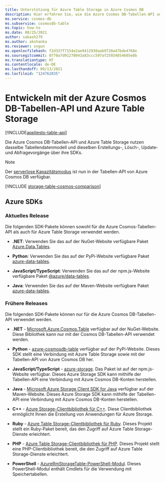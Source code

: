 ```yaml
---
title: Unterstützung für Azure Table Storage in Azure Cosmos DB
description: Hier erfahren Sie, wie die Azure Cosmos DB-Tabellen-API und Azure Storage-Tabellen durch Verwendung des gleichen Datenmodells und der gleichen Vorgänge zusammenarbeiten.
ms.service: cosmos-db
ms.subservice: cosmosdb-table
ms.topic: how-to
ms.date: 08/25/2021
author: sakash279
ms.author: akshanka
ms.reviewer: sngun
ms.openlocfilehash: f2d337f7154e2ae9412930aab9720a47bde4768e
ms.sourcegitcommit: 0770a7d91278043a83ccc597af25934854605e8b
ms.translationtype: HT
ms.contentlocale: de-DE
ms.lasthandoff: 09/13/2021
ms.locfileid: "124762035"
---
```

# <a name="developing-with-azure-cosmos-db-table-api-and-azure-table-storage"></a>Entwickeln mit der Azure Cosmos DB-Tabellen-API und Azure Table Storage
[!INCLUDE[appliesto-table-api](../includes/appliesto-table-api.md)]

Die Azure Cosmos DB-Tabellen-API und Azure Table Storage nutzen dasselbe Tabellendatenmodell und dieselben Erstellungs-, Lösch-, Update- und Abfragevorgänge über ihre SDKs.

> [!NOTE]
> Der [serverlose Kapazitätsmodus](../serverless.md) ist nun in der Tabellen-API von Azure Cosmos DB verfügbar.

[!INCLUDE [storage-table-cosmos-comparison](../../../includes/storage-table-cosmos-comparison.md)]

## <a name="azure-sdks"></a>Azure SDKs

### <a name="current-release"></a>Aktuelles Release

Die folgenden SDK-Pakete können sowohl für die Azure Cosmos-Tabellen-API als auch für Azure Table Storage verwendet werden.

* **.NET**: Verwenden Sie das auf der NuGet-Website verfügbare Paket [Azure.Data.Tables](https://www.nuget.org/packages/Azure.Data.Tables/).

* **Python**: Verwenden Sie das auf der PyPi-Website verfügbare Paket [azure-data-tables](https://pypi.org/project/azure-data-tables/).

* **JavaScript/TypeScript**: Verwenden Sie das auf der npm.js-Website verfügbare Paket [@azure/data-tables](https://www.npmjs.com/package/@azure/data-tables).  

* **Java**: Verwenden Sie das auf der Maven-Website verfügbare Paket [azure-data-tables](https://mvnrepository.com/artifact/com.azure/azure-data-tables/12.0.0).

### <a name="prior-releases"></a>Frühere Releases

Die folgenden SDK-Pakete können nur für die Azure Cosmos DB-Tabellen-API verwendet werden.

* **.NET** - [Microsoft.Azure.Cosmos.Table](https://www.nuget.org/packages/Microsoft.Azure.Cosmos.Table) verfügbar auf der NuGet-Website.  Diese Bibliothek kann nur mit der Cosmos DB-Tabellen-API verwendet werden.

* **Python** - [azure-cosmosdb-table](https://pypi.org/project/azure-cosmosdb-table/) verfügbar auf der PyPi-Website. Dieses SDK stellt eine Verbindung mit Azure Table Storage sowie mit der Tabellen-API von Azure Cosmos DB her.

* **JavaScript/TypeScript** - [azure-storage](https://www.npmjs.com/package/azure-storage). Das Paket ist auf der npm.js-Website verfügbar. Dieses Azure Storage SDK kann mithilfe der Tabellen-API eine Verbindung mit Azure Cosmos DB-Konten herstellen.

* **Java** - [Microsoft Azure Storage Client SDK for Java](https://mvnrepository.com/artifact/com.microsoft.azure/azure-storage) verfügbar auf der Maven-Website. Dieses Azure Storage SDK kann mithilfe der Tabellen-API eine Verbindung mit Azure Cosmos DB-Konten herstellen.

* **C++**   - [Azure Storage-Clientbibliothek für C++](https://github.com/Azure/azure-storage-cpp/). Diese Clientbibliothek ermöglicht Ihnen die Erstellung von Anwendungen für Azure Storage.

* **Ruby** - [Azure Table Storage-Clientbibliothek für Ruby](https://github.com/azure/azure-storage-ruby/tree/master/table). Dieses Projekt stellt ein Ruby-Paket bereit, das den Zugriff auf Azure Table Storage-Dienste erleichtert.

* **PHP** - [Azure Table Storage-Clientbibliothek für PHP](https://github.com/Azure/azure-storage-php/tree/master/azure-storage-table). Dieses Projekt stellt eine PHP-Clientbibliothek bereit, die den Zugriff auf Azure Table Storage-Dienste erleichtert.

* **PowerShell** - [AzureRmStorageTable-PowerShell-Modul](https://www.powershellgallery.com/packages/AzureRmStorageTable). Dieses PowerShell-Modul enthält Cmdlets für die Verwendung mit Speichertabellen.
